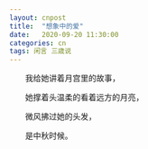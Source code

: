 ```yaml
---
layout: cnpost
title:  "想象中的爱"
date:   2020-09-20 11:30:00
categories: cn
tags: 闲言 三歳说
---
```



&emsp;&emsp;我给她讲着月宫里的故事，

&emsp;&emsp;她撑着头温柔的看着远方的月亮，

&emsp;&emsp;微风拂过她的头发，

&emsp;&emsp;是中秋时候。